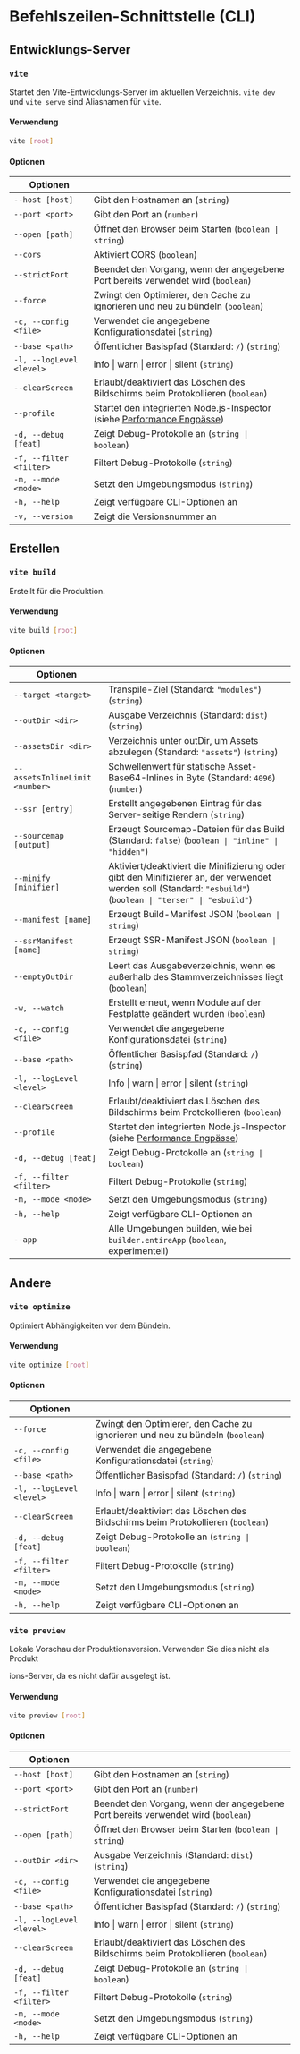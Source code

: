 # Befehlszeilen-Schnittstelle (CLI)

## Entwicklungs-Server

### `vite`

Startet den Vite-Entwicklungs-Server im aktuellen Verzeichnis. `vite dev` und `vite serve` sind Aliasnamen für `vite`.

#### Verwendung

```bash
vite [root]
```

#### Optionen

| Optionen                 |                                                                                                                           |
| ------------------------ | ------------------------------------------------------------------------------------------------------------------------- |
| `--host [host]`          | Gibt den Hostnamen an (`string`)                                                                                          |
| `--port <port>`          | Gibt den Port an (`number`)                                                                                               |
| `--open [path]`          | Öffnet den Browser beim Starten (`boolean \| string`)                                                                     |
| `--cors`                 | Aktiviert CORS (`boolean`)                                                                                                |
| `--strictPort`           | Beendet den Vorgang, wenn der angegebene Port bereits verwendet wird (`boolean`)                                          |
| `--force`                | Zwingt den Optimierer, den Cache zu ignorieren und neu zu bündeln (`boolean`)                                             |
| `-c, --config <file>`    | Verwendet die angegebene Konfigurationsdatei (`string`)                                                                   |
| `--base <path>`          | Öffentlicher Basispfad (Standard: `/`) (`string`)                                                                         |
| `-l, --logLevel <level>` | info \| warn \| error \| silent (`string`)                                                                                |
| `--clearScreen`          | Erlaubt/deaktiviert das Löschen des Bildschirms beim Protokollieren (`boolean`)                                           |
| `--profile`              | Startet den integrierten Node.js-Inspector (siehe [Performance Engpässe](/guide/troubleshooting#performance-bottlenecks)) |
| `-d, --debug [feat]`     | Zeigt Debug-Protokolle an (`string \| boolean`)                                                                           |
| `-f, --filter <filter>`  | Filtert Debug-Protokolle (`string`)                                                                                       |
| `-m, --mode <mode>`      | Setzt den Umgebungsmodus (`string`)                                                                                       |
| `-h, --help`             | Zeigt verfügbare CLI-Optionen an                                                                                          |
| `-v, --version`          | Zeigt die Versionsnummer an                                                                                               |

## Erstellen

### `vite build`

Erstellt für die Produktion.

#### Verwendung

```bash
vite build [root]
```

#### Optionen

| Optionen                       |                                                                                                                                                               |
| ------------------------------ | ------------------------------------------------------------------------------------------------------------------------------------------------------------- |
| `--target <target>`            | Transpile-Ziel (Standard: `"modules"`) (`string`)                                                                                                             |
| `--outDir <dir>`               | Ausgabe Verzeichnis (Standard: `dist`) (`string`)                                                                                                             |
| `--assetsDir <dir>`            | Verzeichnis unter outDir, um Assets abzulegen (Standard: `"assets"`) (`string`)                                                                               |
| `--assetsInlineLimit <number>` | Schwellenwert für statische Asset-Base64-Inlines in Byte (Standard: `4096`) (`number`)                                                                        |
| `--ssr [entry]`                | Erstellt angegebenen Eintrag für das Server-seitige Rendern (`string`)                                                                                        |
| `--sourcemap [output]`         | Erzeugt Sourcemap-Dateien für das Build (Standard: `false`) (`boolean \| "inline" \| "hidden"`)                                                               |
| `--minify [minifier]`          | Aktiviert/deaktiviert die Minifizierung oder gibt den Minifizierer an, der verwendet werden soll (Standard: `"esbuild"`) (`boolean \| "terser" \| "esbuild"`) |
| `--manifest [name]`            | Erzeugt Build-Manifest JSON (`boolean \| string`)                                                                                                             |
| `--ssrManifest [name]`         | Erzeugt SSR-Manifest JSON (`boolean \| string`)                                                                                                               |
| `--emptyOutDir`                | Leert das Ausgabeverzeichnis, wenn es außerhalb des Stammverzeichnisses liegt (`boolean`)                                                                     |
| `-w, --watch`                  | Erstellt erneut, wenn Module auf der Festplatte geändert wurden (`boolean`)                                                                                   |
| `-c, --config <file>`          | Verwendet die angegebene Konfigurationsdatei (`string`)                                                                                                       |
| `--base <path>`                | Öffentlicher Basispfad (Standard: `/`) (`string`)                                                                                                             |
| `-l, --logLevel <level>`       | Info \| warn \| error \| silent (`string`)                                                                                                                    |
| `--clearScreen`                | Erlaubt/deaktiviert das Löschen des Bildschirms beim Protokollieren (`boolean`)                                                                               |
| `--profile`                    | Startet den integrierten Node.js-Inspector (siehe [Performance Engpässe](/guide/troubleshooting#performance-bottlenecks))                                     |
| `-d, --debug [feat]`           | Zeigt Debug-Protokolle an (`string \| boolean`)                                                                                                               |
| `-f, --filter <filter>`        | Filtert Debug-Protokolle (`string`)                                                                                                                           |
| `-m, --mode <mode>`            | Setzt den Umgebungsmodus (`string`)                                                                                                                           |
| `-h, --help`                   | Zeigt verfügbare CLI-Optionen an                                                                                                                              |
| `--app`                        | Alle Umgebungen builden, wie bei `builder.entireApp` (`boolean`, experimentell)                                                                               |

## Andere

### `vite optimize`

Optimiert Abhängigkeiten vor dem Bündeln.

#### Verwendung

```bash
vite optimize [root]
```

#### Optionen

| Optionen                 |                                                                                 |
| ------------------------ | ------------------------------------------------------------------------------- |
| `--force`                | Zwingt den Optimierer, den Cache zu ignorieren und neu zu bündeln (`boolean`)   |
| `-c, --config <file>`    | Verwendet die angegebene Konfigurationsdatei (`string`)                         |
| `--base <path>`          | Öffentlicher Basispfad (Standard: `/`) (`string`)                               |
| `-l, --logLevel <level>` | Info \| warn \| error \| silent (`string`)                                      |
| `--clearScreen`          | Erlaubt/deaktiviert das Löschen des Bildschirms beim Protokollieren (`boolean`) |
| `-d, --debug [feat]`     | Zeigt Debug-Protokolle an (`string \| boolean`)                                 |
| `-f, --filter <filter>`  | Filtert Debug-Protokolle (`string`)                                             |
| `-m, --mode <mode>`      | Setzt den Umgebungsmodus (`string`)                                             |
| `-h, --help`             | Zeigt verfügbare CLI-Optionen an                                                |

### `vite preview`

Lokale Vorschau der Produktionsversion. Verwenden Sie dies nicht als Produkt

ions-Server, da es nicht dafür ausgelegt ist.

#### Verwendung

```bash
vite preview [root]
```

#### Optionen

| Optionen                 |                                                                                  |
| ------------------------ | -------------------------------------------------------------------------------- |
| `--host [host]`          | Gibt den Hostnamen an (`string`)                                                 |
| `--port <port>`          | Gibt den Port an (`number`)                                                      |
| `--strictPort`           | Beendet den Vorgang, wenn der angegebene Port bereits verwendet wird (`boolean`) |
| `--open [path]`          | Öffnet den Browser beim Starten (`boolean \| string`)                            |
| `--outDir <dir>`         | Ausgabe Verzeichnis (Standard: `dist`)(`string`)                                 |
| `-c, --config <file>`    | Verwendet die angegebene Konfigurationsdatei (`string`)                          |
| `--base <path>`          | Öffentlicher Basispfad (Standard: `/`) (`string`)                                |
| `-l, --logLevel <level>` | Info \| warn \| error \| silent (`string`)                                       |
| `--clearScreen`          | Erlaubt/deaktiviert das Löschen des Bildschirms beim Protokollieren (`boolean`)  |
| `-d, --debug [feat]`     | Zeigt Debug-Protokolle an (`string \| boolean`)                                  |
| `-f, --filter <filter>`  | Filtert Debug-Protokolle (`string`)                                              |
| `-m, --mode <mode>`      | Setzt den Umgebungsmodus (`string`)                                              |
| `-h, --help`             | Zeigt verfügbare CLI-Optionen an                                                 |
